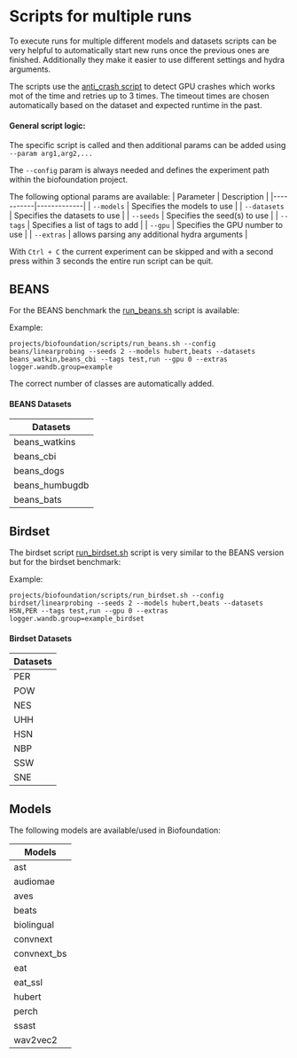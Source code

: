 # Scripts for multiple runs

To execute runs for multiple different models and datasets scripts can be very helpful to automatically start new runs once the previous ones are finished. Additionally they make it easier to use different settings and hydra arguments.

The scripts use the [anti_crash script](../train_anti_crash.sh) to detect GPU crashes which works mot of the time and retries up to 3 times. The timeout times are chosen automatically based on the dataset and expected runtime in the past.

####  General script logic:
The specific script is called and then additional params can be added using `--param arg1,arg2,...`

The `--config` param is always needed and defines the experiment path within the biofoundation project.

The following optional params are available:
| Parameter | Description |
|-----------|-------------|
| `--models` | Specifies the models to use |
| `--datasets` | Specifies the datasets to use |
| `--seeds` | Specifies the seed(s) to use |
| `--tags` | Specifies a list of tags to add |
| `--gpu` | Specifies the GPU number to use |
| `--extras` | allows parsing any additional hydra arguments |

With `Ctrl + C` the current experiment can be skipped and with a second press within 3 seconds the entire run script can be quit. 

## BEANS
For the BEANS benchmark the [run_beans.sh](run_beans.sh) script is available:

Example:

`projects/biofoundation/scripts/run_beans.sh --config beans/linearprobing --seeds 2 --models hubert,beats --datasets beans_watkin,beans_cbi --tags test,run --gpu 0 --extras logger.wandb.group=example`

The correct number of classes are automatically added.

#### BEANS Datasets

| Datasets          |
|------------------|
| beans_watkins    |
| beans_cbi        |
| beans_dogs       |
| beans_humbugdb   |
| beans_bats       |

## Birdset
The birdset script [run_birdset.sh](run_birdset.sh) script is very similar to the BEANS version but for the birdset benchmark:

Example:

`projects/biofoundation/scripts/run_birdset.sh --config birdset/linearprobing --seeds 2 --models hubert,beats --datasets HSN,PER --tags test,run --gpu 0 --extras logger.wandb.group=example_birdset`

#### Birdset Datasets

| Datasets          |
|------------------|
| PER    |
| POW        |
| NES       |
| UHH   |
| HSN       |
| NBP |
| SSW |
| SNE |


## Models

The following models are available/used in Biofoundation:

| Models        |
|------------------|
| ast   |
| audiomae        |
| aves       |
| beats   |
| biolingual       |
| convnext |
| convnext_bs |
| eat |
| eat_ssl |
| hubert|
| perch|
|ssast|
|wav2vec2|
